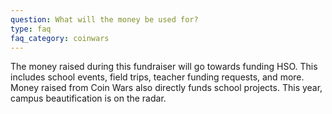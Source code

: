 ```yaml
---
question: What will the money be used for?
type: faq
faq_category: coinwars
---
```

The money raised during this fundraiser will go towards funding HSO. This includes school events, field trips, teacher funding requests, and more. Money raised from Coin Wars also directly funds school projects. This year, campus beautification is on the radar.